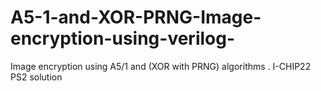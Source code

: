 # A5-1-and-XOR-PRNG-Image-encryption-using-verilog-
Image encryption using A5/1 and (XOR with PRNG) algorithms . I-CHIP22 PS2 solution 

